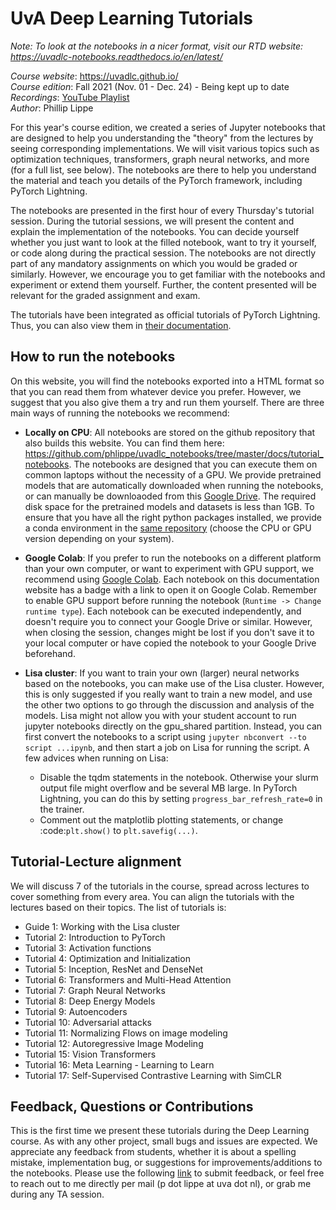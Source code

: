 UvA Deep Learning Tutorials
===========================

*Note: To look at the notebooks in a nicer format, visit our RTD website: https://uvadlc-notebooks.readthedocs.io/en/latest/*

*Course website*: https://uvadlc.github.io/<br>
*Course edition*: Fall 2021 (Nov. 01 - Dec. 24) - Being kept up to date</br>
*Recordings*: [YouTube Playlist](<https://www.youtube.com/playlist?list=PLdlPlO1QhMiAkedeu0aJixfkknLRxk1nA>)</br>
*Author*: Phillip Lippe

For this year's course edition, we created a series of Jupyter notebooks that are designed to help you understanding the "theory" from the lectures by seeing corresponding implementations. 
We will visit various topics such as optimization techniques, transformers, graph neural networks, and more (for a full list, see below).
The notebooks are there to help you understand the material and teach you details of the PyTorch framework, including PyTorch Lightning. 

The notebooks are presented in the first hour of every Thursday's tutorial session.
During the tutorial sessions, we will present the content and explain the implementation of the notebooks.
You can decide yourself whether you just want to look at the filled notebook, want to try it yourself, or code along during the practical session.
The notebooks are not directly part of any mandatory assignments on which you would be graded or similarly. 
However, we encourage you to get familiar with the notebooks and experiment or extend them yourself.
Further, the content presented will be relevant for the graded assignment and exam.

The tutorials have been integrated as official tutorials of PyTorch Lightning.
Thus, you can also view them in [their documentation](https://pytorch-lightning.readthedocs.io/en/latest/).

How to run the notebooks
------------------------

On this website, you will find the notebooks exported into a HTML format so that you can read them from whatever device you prefer. However, we suggest that you also give them a try and run them yourself. There are three main ways of running the notebooks we recommend:

- **Locally on CPU**: All notebooks are stored on the github repository that also builds this website. You can find them here: https://github.com/phlippe/uvadlc_notebooks/tree/master/docs/tutorial_notebooks. The notebooks are designed that you can execute them on common laptops without the necessity of a GPU. We provide pretrained models that are automatically downloaded when running the notebooks, or can manually be downloaoded from this [Google Drive](https://drive.google.com/drive/folders/1SevzqrkhHPAifKEHo-gi7J-dVxifvs4c?usp=sharing). The required disk space for the pretrained models and datasets is less than 1GB. To ensure that you have all the right python packages installed, we provide a conda environment in the [same repository](https://github.com/phlippe/uvadlc_notebooks/blob/master/) (choose the CPU or GPU version depending on your system). 

- **Google Colab**: If you prefer to run the notebooks on a different platform than your own computer, or want to experiment with GPU support, we recommend using [Google Colab](https://colab.research.google.com/notebooks/intro.ipynb#recent=true). Each notebook on this documentation website has a badge with a link to open it on Google Colab. Remember to enable GPU support before running the notebook (`Runtime -> Change runtime type`). Each notebook can be executed independently, and doesn't require you to connect your Google Drive or similar. However, when closing the session, changes might be lost if you don't save it to your local computer or have copied the notebook to your Google Drive beforehand.

- **Lisa cluster**: If you want to train your own (larger) neural networks based on the notebooks, you can make use of the Lisa cluster. However, this is only suggested if you really want to train a new model, and use the other two options to go through the discussion and analysis of the models. Lisa might not allow you with your student account to run jupyter notebooks directly on the gpu_shared partition. Instead, you can first convert the notebooks to a script using `jupyter nbconvert --to script ...ipynb`, and then start a job on Lisa for running the script. A few advices when running on Lisa:
   - Disable the tqdm statements in the notebook. Otherwise your slurm output file might overflow and be several MB large. In PyTorch Lightning, you can do this by setting `progress_bar_refresh_rate=0` in the trainer.
   - Comment out the matplotlib plotting statements, or change :code:`plt.show()` to `plt.savefig(...)`.

Tutorial-Lecture alignment
--------------------------

We will discuss 7 of the tutorials in the course, spread across lectures to cover something from every area. You can align the tutorials with the lectures based on their topics. The list of tutorials is:

- Guide 1: Working with the Lisa cluster
- Tutorial 2: Introduction to PyTorch
- Tutorial 3: Activation functions
- Tutorial 4: Optimization and Initialization
- Tutorial 5: Inception, ResNet and DenseNet
- Tutorial 6: Transformers and Multi-Head Attention
- Tutorial 7: Graph Neural Networks
- Tutorial 8: Deep Energy Models
- Tutorial 9: Autoencoders
- Tutorial 10: Adversarial attacks 
- Tutorial 11: Normalizing Flows on image modeling
- Tutorial 12: Autoregressive Image Modeling
- Tutorial 15: Vision Transformers
- Tutorial 16: Meta Learning - Learning to Learn
- Tutorial 17: Self-Supervised Contrastive Learning with SimCLR


Feedback, Questions or Contributions
------------------------------------

This is the first time we present these tutorials during the Deep Learning course. As with any other project, small bugs and issues are expected. We appreciate any feedback from students, whether it is about a spelling mistake, implementation bug, or suggestions for improvements/additions to the notebooks. Please use the following [link](https://docs.google.com/forms/d/e/1FAIpQLSeIhwrFSHlDSWGAgCN-RcTKm7Sn7P6bxzIyzIGge6xId1K8DQ/viewform?usp=sf_link) to submit feedback, or feel free to reach out to me directly per mail (p dot lippe at uva dot nl), or grab me during any TA session.
